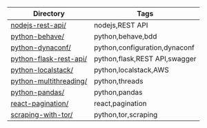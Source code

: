 |Directory|Tags|
|---|---|
|[nodejs-rest-api/](nodejs-rest-api/)|nodejs,REST API|
|[python-behave/](python-behave/)|python,behave,bdd|
|[python-dynaconf/](python-dynaconf/)|python,configuration,dynaconf|
|[python-flask-rest-api/](python-flask-rest-api/)|python,flask,REST API,swagger|
|[python-localstack/](python-localstack/)|python,localstack,AWS|
|[python-multithreading/](python-multithreading/)|python,threads|
|[python-pandas/](python-pandas/)|python,pandas|
|[react-pagination/](react-pagination/)|react,pagination|
|[scraping-with-tor/](scraping-with-tor/)|python,tor,scraping|
